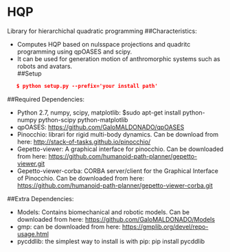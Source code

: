 # HQP
Library for hierarchichal quadratic programming
##Characteristics:
  - Computes HQP based on nulsspace projections and quadritc programming using qpOASES and scipy.
  - It can be used for generation motion of anthromorphic systems such as robots and avatars.  
##Setup
```json
   $ python setup.py --prefix='your install path'
```

##Required Dependencies:
- Python 2.7, numpy, scipy, matplotlib: $sudo apt-get install python-numpy python-scipy python-matplotlib
- qpOASES: https://github.com/GaloMALDONADO/qpOASES
- Pinocchio: librari for rigid multi-body dynamics. Can be download from here: http://stack-of-tasks.github.io/pinocchio/ 
- Gepetto-viewer: A graphical interface for pinocchio. Can be downloaded from here:
    https://github.com/humanoid-path-planner/gepetto-viewer.git
- Gepetto-viewer-corba: CORBA server/client for the Graphical Interface of Pinocchio. Can be downloaded from here:
    https://github.com/humanoid-path-planner/gepetto-viewer-corba.git

##Extra Dependencies:
- Models: Contains biomechanical and robotic models. Can be downloaded from here: https://github.com/GaloMALDONADO/Models 
- gmp: can be downloaded from here: https://gmplib.org/devel/repo-usage.html
- pycddlib: the simplest way to install is with pip: pip install pycddlib


